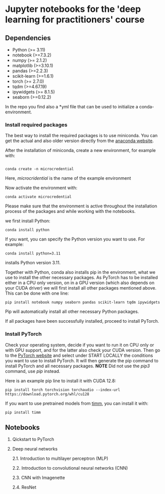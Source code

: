 # Jupyter notebooks for the 'deep learning for practitioners' course

## Dependencies

 - Python (>= 3.11)
 - notebook (>=7.3.2)
 - numpy (>= 2.1.2)
 - matplotlib (>=3.10.1)
 - pandas (>=2.2.3)
 - scikit-learn (>=1.6.1)
 - torch (>= 2.7.0)
 - tqdm (>=4.67.19)
 - ipywidgets (>= 8.1.5)
 - seaborn (>=0.12.2)

In the repo you find also a *yml file that can be used to initialize a conda-environment.


### Install required packages

The best way to install the required packages is to use miniconda. You can get the actual and also older version directly from the [anaconda website](https://www.anaconda.com/docs/getting-started/miniconda/install).

After the installation of miniconda, create a new environment, for example with:

```

conda create -n microcredential

```

Here, _microcridential_ is the name of the example environment

Now activate the environment with:

```
conda activate microcredential
```

Please make sure that the environment is active throughout the installation process of the packages and while working with the notebooks.

we first install Python:

```
conda install python
```

If you want, you can specify the Python version you want to use. For example:

```
conda install python=3.11
```

installs Python version 3.11.


Together with Python, conda also installs pip in the environment, what we use to install the other necessary packages.
As PyTorch has to be installed either in a CPU only version, on in a GPU version (which also depends on your CUDA driver) we will first install all other packages mentioned above. 
This can be done with one line:

```
pip install notebook numpy seaborn pandas scikit-learn tqdm ipywidgets
```

Pip will automatically install all other necessary Python packages.

If all packages have been successfully installed, proceed to install PyTorch.

### Install PyTorch

Check your operating system, decide if you want to run it on CPU only or with GPU support, and for the latter also check your CUDA version.
Then go to the [PyTorch website](https://pytorch.org/get-started/locally/) and select under START LOCALLY the conditions you want to use to install PyTorch.
It will then generate the pip command to install PyTorch and all necessary packages.
**NOTE** Did not use the _pip3_ command, use _pip_ instead.

Here is an example pip line to install it with CUDA 12.8: 

```
pip install torch torchvision torchaudio --index-url https://download.pytorch.org/whl/cu128
```

If you want to use pretrained models from [timm](https://timm.fast.ai/), you can install it with:

```
pip install timm
```

## Notebooks


1. Qickstart to PyTorch
2. Deep neural networks
   
   2.1. Introduction to multilayer perceptron (MLP)

   2.2. Introduction to convolutional neural networks (CNN)

   2.3. CNN with Imagenette

   2.4. ResNet 
